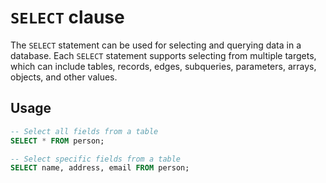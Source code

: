 # `SELECT` clause

The `SELECT` statement can be used for selecting and querying data in a
database. Each `SELECT` statement supports selecting from multiple targets,
which can include tables, records, edges, subqueries, parameters, arrays,
objects, and other values.

## Usage

```sql
-- Select all fields from a table
SELECT * FROM person;

-- Select specific fields from a table
SELECT name, address, email FROM person;
```

